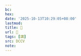 ```yaml
---
bc:
hex:
date: '2025-10-13T10:29:05+08:00'
lastmod:
title: 􄻕
url: 􄻕
tags: [䜕]
src: DCCV
note:
---
```

